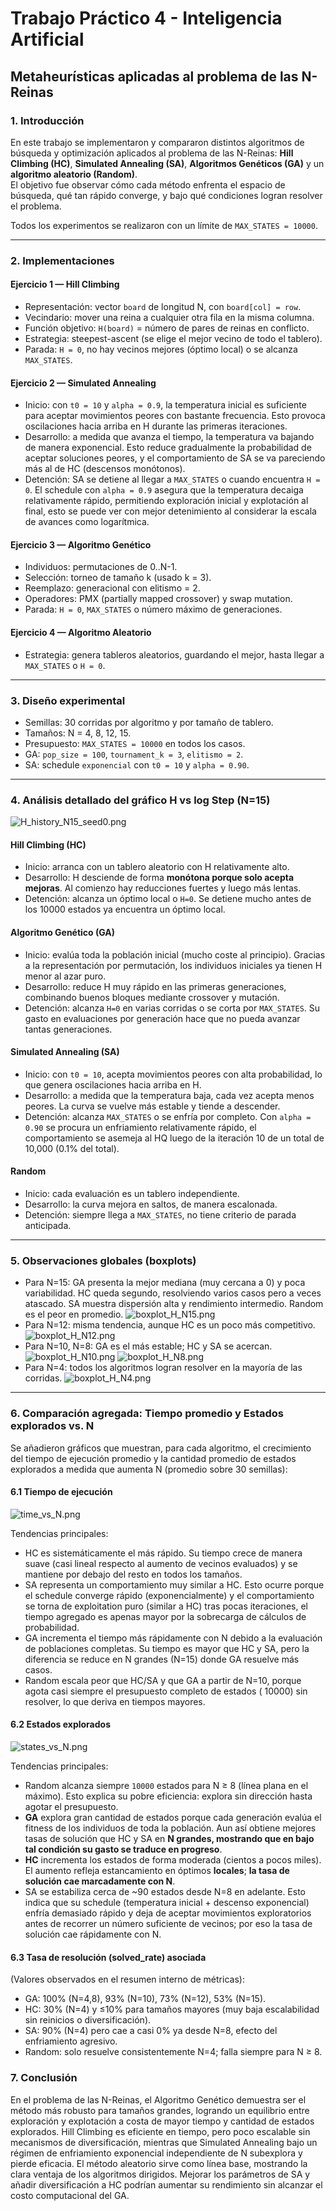 # Trabajo Práctico 4 - Inteligencia Artificial

## Metaheurísticas aplicadas al problema de las N-Reinas

### 1. Introducción

En este trabajo se implementaron y compararon distintos algoritmos de búsqueda y optimización aplicados al problema de
las N-Reinas: **Hill Climbing (HC)**, **Simulated Annealing (SA)**, **Algoritmos Genéticos (GA)** y un **algoritmo
aleatorio (Random)**.  
El objetivo fue observar cómo cada método enfrenta el espacio de búsqueda, qué tan rápido converge, y bajo qué
condiciones logran resolver el problema.

Todos los experimentos se realizaron con un límite de `MAX_STATES = 10000`.

---

### 2. Implementaciones

#### Ejercicio 1 — Hill Climbing

- Representación: vector `board` de longitud N, con `board[col] = row`.
- Vecindario: mover una reina a cualquier otra fila en la misma columna.
- Función objetivo: `H(board)` = número de pares de reinas en conflicto.
- Estrategia: steepest-ascent (se elige el mejor vecino de todo el tablero).
- Parada: `H = 0`, no hay vecinos mejores (óptimo local) o se alcanza `MAX_STATES`.

#### Ejercicio 2 — Simulated Annealing

- Inicio: con `t0 = 10` y `alpha = 0.9`, la temperatura inicial es suficiente para aceptar movimientos peores con
  bastante frecuencia. Esto provoca oscilaciones hacia arriba en H durante las primeras iteraciones.
- Desarrollo: a medida que avanza el tiempo, la temperatura va bajando de manera exponencial. Esto reduce gradualmente
  la probabilidad de aceptar soluciones peores, y el comportamiento de SA se va pareciendo más al de HC (descensos
  monótonos).
- Detención: SA se detiene al llegar a `MAX_STATES` o cuando encuentra `H = 0`. El schedule con `alpha = 0.9` asegura
  que la temperatura decaiga relativamente rápido, permitiendo exploración inicial y explotación al final, esto se puede
  ver con mejor detenimiento al considerar la escala de avances como logarítmica.

#### Ejercicio 3 — Algoritmo Genético

- Individuos: permutaciones de 0..N-1.
- Selección: torneo de tamaño k (usado k = 3).
- Reemplazo: generacional con elitismo = 2.
- Operadores: PMX (partially mapped crossover) y swap mutation.
- Parada: `H = 0`, `MAX_STATES` o número máximo de generaciones.

#### Ejercicio 4 — Algoritmo Aleatorio

- Estrategia: genera tableros aleatorios, guardando el mejor, hasta llegar a `MAX_STATES` o `H = 0`.

---

### 3. Diseño experimental

- Semillas: 30 corridas por algoritmo y por tamaño de tablero.
- Tamaños: N = 4, 8, 12, 15.
- Presupuesto: `MAX_STATES = 10000` en todos los casos.
- GA: `pop_size = 100`, `tournament_k = 3`, `elitismo = 2`.
- SA: schedule `exponencial` con `t0 = 10` y `alpha = 0.90`.

---

### 4. Análisis detallado del gráfico H vs log Step (N=15)

![H_history_N15_seed0.png](images/H_history_N15_seed0.png)

#### Hill Climbing (HC)

- Inicio: arranca con un tablero aleatorio con H relativamente alto.
- Desarrollo: H desciende de forma **monótona porque solo acepta mejoras**. Al comienzo hay reducciones fuertes y luego
  más lentas.
- Detención: alcanza un óptimo local o `H=0`. Se detiene mucho antes de los 10000 estados ya encuentra un óptimo local.

#### Algoritmo Genético (GA)

- Inicio: evalúa toda la población inicial (mucho coste al principio). Gracias a la representación por permutación, los
  individuos iniciales ya tienen H menor al azar puro.
- Desarrollo: reduce H muy rápido en las primeras generaciones, combinando buenos bloques mediante crossover y mutación.
- Detención: alcanza `H=0` en varias corridas o se corta por `MAX_STATES`. Su gasto en evaluaciones por generación hace
  que no pueda avanzar tantas generaciones.

#### Simulated Annealing (SA)

- Inicio: con `t0 = 10`, acepta movimientos peores con alta probabilidad, lo que genera oscilaciones hacia arriba en H.
- Desarrollo: a medida que la temperatura baja, cada vez acepta menos peores. La curva se vuelve más estable y tiende a
  descender.
- Detención: alcanza `MAX_STATES` o se enfría por completo. Con `alpha = 0.90` se procura un enfriamiento relativamente
  rápido, el comportamiento se asemeja al HQ luego de la iteración 10 de un total de 10,000 (0.1% del total).

#### Random

- Inicio: cada evaluación es un tablero independiente.
- Desarrollo: la curva mejora en saltos, de manera escalonada.
- Detención: siempre llega a `MAX_STATES`, no tiene criterio de parada anticipada.

---

### 5. Observaciones globales (boxplots)

- Para N=15: GA presenta la mejor mediana (muy cercana a 0) y poca variabilidad. HC queda segundo, resolviendo varios
  casos pero a veces atascado. SA muestra dispersión alta y rendimiento intermedio. Random es el peor en promedio.
  ![boxplot_H_N15.png](images/boxplot_H_N15.png)
- Para N=12: misma tendencia, aunque HC es un poco más competitivo.
  ![boxplot_H_N12.png](images/boxplot_H_N12.png)
- Para N=10, N=8: GA es el más estable; HC y SA se acercan.  
  ![boxplot_H_N10.png](images/boxplot_H_N10.png)
  ![boxplot_H_N8.png](images/boxplot_H_N8.png)
- Para N=4: todos los algoritmos logran resolver en la mayoría de las corridas.
  ![boxplot_H_N4.png](images/boxplot_H_N4.png)

---

### 6. Comparación agregada: Tiempo promedio y Estados explorados vs. N

Se añadieron gráficos que muestran, para cada algoritmo, el crecimiento del tiempo de ejecución promedio y la cantidad
promedio de estados explorados a medida que aumenta N (promedio sobre 30 semillas):

#### 6.1 Tiempo de ejecución

![time_vs_N.png](images/time_vs_N.png)

Tendencias principales:

- HC es sistemáticamente el más rápido. Su tiempo crece de manera suave (casi lineal respecto al aumento de vecinos
  evaluados) y se mantiene por debajo del resto en todos los tamaños.
- SA representa un comportamiento muy similar a HC. Esto ocurre porque el schedule converge rápido (exponencialmente) y
  el comportamiento se torna de exploitation puro (similar a HC) tras pocas iteraciones, el tiempo agregado es apenas
  mayor por la sobrecarga de cálculos de probabilidad.
- GA incrementa el tiempo más rápidamente con N debido a la evaluación de poblaciones completas. Su tiempo es mayor que
  HC y SA, pero la diferencia se reduce en N grandes (N=15) donde GA resuelve más casos.
- Random escala peor que HC/SA y que GA a partir de N=10, porque agota casi siempre el presupuesto completo de estados (
  10000) sin resolver, lo que deriva en tiempos mayores.

#### 6.2 Estados explorados

![states_vs_N.png](images/states_vs_N.png)

Tendencias principales:

- Random alcanza siempre `10000` estados para N ≥ 8 (línea plana en el máximo). Esto explica su pobre eficiencia:
  explora sin dirección hasta agotar el presupuesto.
- **GA** explora gran cantidad de estados porque cada generación evalúa el fitness de los individuos de toda la
  población. Aun así obtiene mejores tasas de solución que HC y SA en **N grandes, mostrando que en bajo tal condición
  su gasto se traduce en progreso**.
- **HC** incrementa los estados de forma moderada (cientos a pocos miles). El aumento refleja estancamiento en óptimos
  **locales**; **la tasa de solución cae marcadamente con N**.
- SA se estabiliza cerca de ~90 estados desde N=8 en adelante. Esto indica que su schedule (temperatura inicial +
  descenso exponencial) enfría demasiado rápido y deja de aceptar movimientos exploratorios antes de recorrer un número
  suficiente de vecinos; por eso la tasa de solución cae rápidamente con N.

#### 6.3 Tasa de resolución (solved_rate) asociada

(Valores observados en el resumen interno de métricas):

- GA: 100% (N=4,8), 93% (N=10), 73% (N=12), 53% (N=15).
- HC: 30% (N=4) y ≤10% para tamaños mayores (muy baja escalabilidad sin reinicios o diversificación).
- SA: 90% (N=4) pero cae a casi 0% ya desde N=8, efecto del enfriamiento agresivo.
- Random: solo resuelve consistentemente N=4; falla siempre para N ≥ 8.

### 7. Conclusión

En el problema de las N-Reinas, el Algoritmo Genético demuestra ser el método más robusto para tamaños grandes, logrando
un equilibrio entre exploración y explotación a costa de mayor tiempo y cantidad de estados explorados. Hill Climbing es
eficiente en tiempo, pero poco escalable sin mecanismos de diversificación, mientras que Simulated Annealing bajo
un régimen de enfriamiento exponencial independiente de N subexplora y pierde eficacia. El método aleatorio sirve como
línea base, mostrando la clara ventaja de los algoritmos dirigidos. Mejorar los parámetros de SA y añadir
diversificación a HC podrían aumentar
su rendimiento sin alcanzar el costo computacional del GA.

